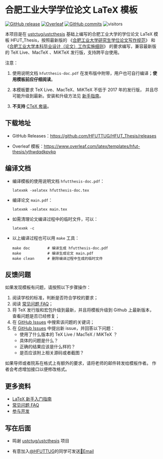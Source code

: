 # 合肥工业大学学位论文 LaTeX 模板

[![GitHub release](https://img.shields.io/github/release/HFUTTUG/HFUT_Thesis/all.svg)](https://github.com/HFUTTUG/HFUT_Thesis/releases/latest)
[![Overleaf](https://img.shields.io/badge/overleaf-hfutthesis-brightgreen.svg)](https://www.overleaf.com/latex/templates/hfut-thesis/ythwdqdkpvkp)
[![GitHub commits](https://img.shields.io/github/commits-since/HFUTTUG/HFUT_Thesis/latest.svg)](https://github.com/HFUTTUG/HFUT_Thesis/commits/master)
![visitors](https://visitor-badge.glitch.me/badge?page_id=HFUTTUG.Thesis)


本项目是在 [ustctug/ustcthesis](https://github.com/ustctug/ustcthesis) 基础上编写的合肥工业大学的学位论文 LaTeX 模板 HFUT_Thesis，按照最新版的
《[合肥工业大学研究生学位论文写作规范](http://xwgl.hfut.edu.cn/2021/0419/c1975a253949/page.htm)》
和
《[合肥工业大学本科毕业设计（论文）工作实施细则](http://xcjwb.hfut.edu.cn/53/cc/c1144a21452/page.htm)》
的要求编写，兼容最新版的 TeX Live、MacTeX 、MiKTeX 发行版，支持跨平台使用。

注意：

1. 使用说明文档 `hfutthesis-doc.pdf` 在发布版中附带，用户也可自行编译；**使用模板前应仔细阅读**。

2. 本模板要求 TeX Live、MacTeX、MiKTeX 不低于 2017 年的发行版，
并且尽可能升级到最新。安装和升级方法见
[新手指南](https://github.com/HFUTTUG/HFUT_Thesis/wiki/新手指南)。

3. **不支持** [CTeX 套装](https://github.com/HFUTTUG/HFUT_Thesis/wiki/常见问题#1-模板支持用-ctex-套装编译吗)。


## 下载地址

- GitHub Releases：https://github.com/HFUTTUG/HFUT_Thesis/releases

- Overleaf 模板：https://www.overleaf.com/latex/templates/hfut-thesis/ythwdqdkpvkp


## 编译文档

- 编译模板的使用说明文档 `hfutthesis-doc.pdf`：
   ```
   latexmk -xelatex hfutthesis-doc.tex
   ```
- 编译论文 `main.pdf`：
   ```
   latexmk -xelatex main.tex
   ```
- 如需清理论文编译过程中的临时文件，可以：
   ```
   latexmk -c
   ```

- 以上编译过程也可以用 `make` 工具：
   ```
   make doc        # 编译生成 hfutthesis-doc.pdf
   make            # 编译生成论文 main.pdf
   make clean      # 删除编译过程中生成的临时文件
   ```

## 反馈问题

如果发现模板有问题，请按照以下步骤操作：

1. 阅读学校的标准，判断是否符合学校的要求；
2. 阅读 [常见问题 FAQ](https://github.com/HFUTTUG/HFUT_Thesis/wiki/常见问题)；
3. 将 TeX 发行版和宏包升级到最新，并且将模板升级到 Github 上最新版本，
查看问题是否已经修复；
4. 在 [GitHub Issues](https://github.com/HFUTTUG/HFUT_Thesis/issues)
中搜索该问题的关键词；
5. 在 [GitHub Issues](https://github.com/HFUTTUG/HFUT_Thesis/issues)
中提出新 issue，并回答以下问题：
    - 使用了什么版本的 TeX Live / MacTeX / MiKTeX ？
    - 具体的问题是什么？
    - 正确的结果应该是什么样的？
    - 是否应该附上相关源码或者截图？

如果导师或者院系在格式上有额外的要求，请将老师的邮件转发给模板作者。
作者会考虑增加接口以便修改格式。


## 更多资料

- [LaTeX 新手入门指南](https://github.com/HFUTTUG/HFUT_Thesis/wiki/新手指南)
- [常见问题 FAQ](https://github.com/HFUTTUG/HFUT_Thesis/wiki/常见问题)
- [参与开发](https://github.com/HFUTTUG/HFUT_Thesis/wiki/参与开发)

## 写在后面
- 鸣谢 [ustctug/ustcthesis](https://github.com/ustctug/ustcthesis) 项目

- 有意加入[@HFUTTUG](https://github.com/HFUTTUG)的同学可发送[📧Email](mailto:poet@poetyin.com)